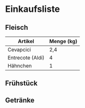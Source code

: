 # Einkaufsliste

## Fleisch

| Artikel          | Menge (kg) |
| ---------------- | ---------- |
| Cevapcici        | 2,4        |
| Entrecote (Aldi) | 4          |
| Hähnchen         | 1          |

## Frühstück

## Getränke
